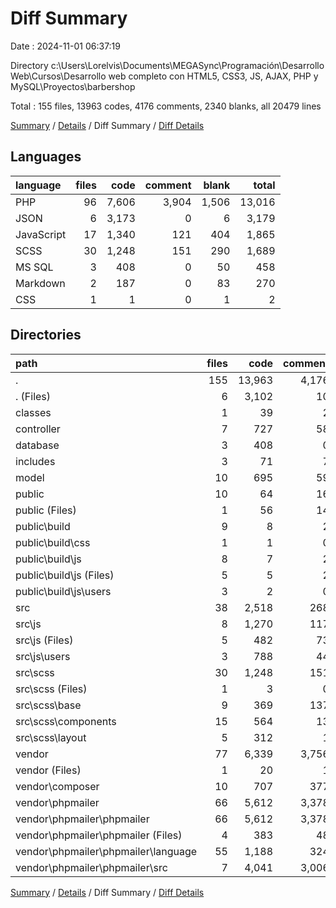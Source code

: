 # Diff Summary

Date : 2024-11-01 06:37:19

Directory c:\\Users\\Lorelvis\\Documents\\MEGASync\\Programación\\Desarrollo Web\\Cursos\\Desarrollo web completo con HTML5, CSS3, JS, AJAX, PHP y MySQL\\Proyectos\\barbershop

Total : 155 files,  13963 codes, 4176 comments, 2340 blanks, all 20479 lines

[Summary](results.md) / [Details](details.md) / Diff Summary / [Diff Details](diff-details.md)

## Languages
| language | files | code | comment | blank | total |
| :--- | ---: | ---: | ---: | ---: | ---: |
| PHP | 96 | 7,606 | 3,904 | 1,506 | 13,016 |
| JSON | 6 | 3,173 | 0 | 6 | 3,179 |
| JavaScript | 17 | 1,340 | 121 | 404 | 1,865 |
| SCSS | 30 | 1,248 | 151 | 290 | 1,689 |
| MS SQL | 3 | 408 | 0 | 50 | 458 |
| Markdown | 2 | 187 | 0 | 83 | 270 |
| CSS | 1 | 1 | 0 | 1 | 2 |

## Directories
| path | files | code | comment | blank | total |
| :--- | ---: | ---: | ---: | ---: | ---: |
| . | 155 | 13,963 | 4,176 | 2,340 | 20,479 |
| . (Files) | 6 | 3,102 | 10 | 31 | 3,143 |
| classes | 1 | 39 | 2 | 9 | 50 |
| controller | 7 | 727 | 58 | 222 | 1,007 |
| database | 3 | 408 | 0 | 50 | 458 |
| includes | 3 | 71 | 7 | 24 | 102 |
| model | 10 | 695 | 59 | 228 | 982 |
| public | 10 | 64 | 16 | 33 | 113 |
| public (Files) | 1 | 56 | 14 | 31 | 101 |
| public\\build | 9 | 8 | 2 | 2 | 12 |
| public\\build\\css | 1 | 1 | 0 | 1 | 2 |
| public\\build\\js | 8 | 7 | 2 | 1 | 10 |
| public\\build\\js (Files) | 5 | 5 | 2 | 0 | 7 |
| public\\build\\js\\users | 3 | 2 | 0 | 1 | 3 |
| src | 38 | 2,518 | 268 | 682 | 3,468 |
| src\\js | 8 | 1,270 | 117 | 392 | 1,779 |
| src\\js (Files) | 5 | 482 | 73 | 139 | 694 |
| src\\js\\users | 3 | 788 | 44 | 253 | 1,085 |
| src\\scss | 30 | 1,248 | 151 | 290 | 1,689 |
| src\\scss (Files) | 1 | 3 | 0 | 0 | 3 |
| src\\scss\\base | 9 | 369 | 137 | 111 | 617 |
| src\\scss\\components | 15 | 564 | 13 | 116 | 693 |
| src\\scss\\layout | 5 | 312 | 1 | 63 | 376 |
| vendor | 77 | 6,339 | 3,756 | 1,061 | 11,156 |
| vendor (Files) | 1 | 20 | 1 | 5 | 26 |
| vendor\\composer | 10 | 707 | 377 | 145 | 1,229 |
| vendor\\phpmailer | 66 | 5,612 | 3,378 | 911 | 9,901 |
| vendor\\phpmailer\\phpmailer | 66 | 5,612 | 3,378 | 911 | 9,901 |
| vendor\\phpmailer\\phpmailer (Files) | 4 | 383 | 48 | 102 | 533 |
| vendor\\phpmailer\\phpmailer\\language | 55 | 1,188 | 324 | 165 | 1,677 |
| vendor\\phpmailer\\phpmailer\\src | 7 | 4,041 | 3,006 | 644 | 7,691 |

[Summary](results.md) / [Details](details.md) / Diff Summary / [Diff Details](diff-details.md)